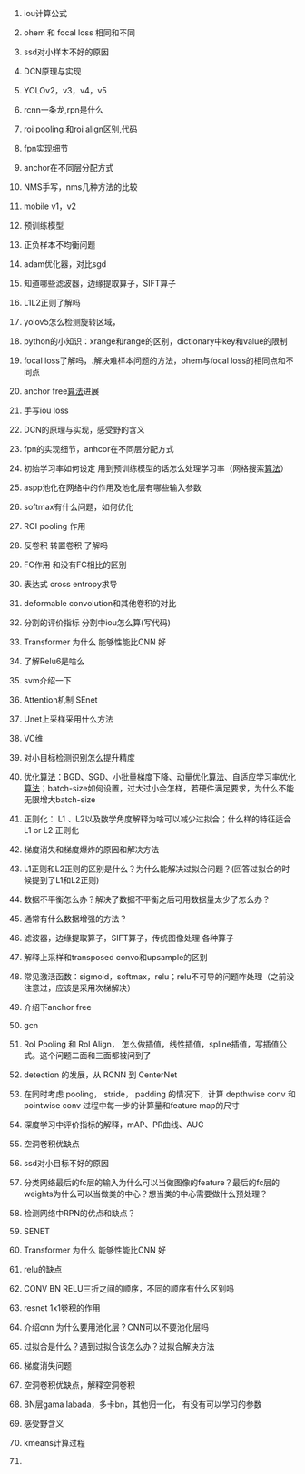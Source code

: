 1. iou计算公式

2. ohem 和 focal loss 相同和不同

5. ssd对小样本不好的原因

6. DCN原理与实现

8. YOLOv2，v3，v4，v5

9. rcnn一条龙,rpn是什么

10. roi pooling 和roi align区别,代码

11. fpn实现细节

12. anchor在不同层分配方式

10. NMS手写，nms几种方法的比较

11. mobile v1，v2

12. 预训练模型

13. 正负样本不均衡问题

14. adam优化器，对比sgd

15. 知道哪些滤波器，边缘提取算子，SIFT算子

16. L1L2正则了解吗

17. yolov5怎么检测旋转区域， 

18. python的小知识：xrange和range的区别，dictionary中key和value的限制

19. focal loss了解吗，.解决难样本问题的方法，ohem与focal loss的相同点和不同点

20. anchor free[算法](https://www.nowcoder.com/jump/super-jump/word?word=算法)进展

21. 手写iou loss

22. DCN的原理与实现，感受野的含义

23. fpn的实现细节，anhcor在不同层分配方式

24. 初始学习率如何设定 用到预训练模型的话怎么处理学习率（网格搜索[算法](https://www.nowcoder.com/jump/super-jump/word?word=算法)）

25. aspp池化在网络中的作用及池化层有哪些输入参数

26. softmax有什么问题，如何优化

27. ROI pooling 作用

28. 反卷积 转置卷积 了解吗

29. FC作用 和没有FC相比的区别

30. 表达式 cross entropy求导

31. deformable convolution和其他卷积的对比

32. 分割的评价指标 分割中iou怎么算(写代码)

33. Transformer 为什么 能够性能比CNN 好

34. 了解Relu6是啥么

35. svm介绍一下

36. Attention机制 SEnet

37. Unet上采样采用什么方法

38. VC维

39. 对小目标检测识别怎么提升精度

40. 优化[算法](https://www.nowcoder.com/jump/super-jump/word?word=算法)：BGD、SGD、小批量梯度下降、动量优化[算法](https://www.nowcoder.com/jump/super-jump/word?word=算法)、自适应学习率优化[算法](https://www.nowcoder.com/jump/super-jump/word?word=算法)；batch-size如何设置，过大过小会怎样，若硬件满足要求，为什么不能无限增大batch-size

41. 正则化： L1 、L2以及数学角度解释为啥可以减少过拟合；什么样的特征适合L1 or L2 正则化

42. 梯度消失和梯度爆炸的原因和解决方法

43. L1正则和L2正则的区别是什么？为什么能解决过拟合问题？(回答过拟合的时候提到了L1和L2正则)

44. 数据不平衡怎么办？解决了数据不平衡之后可用数据量太少了怎么办？

45. 通常有什么数据增强的方法？

46. 滤波器，边缘提取算子，SIFT算子，传统图像处理 各种算子

47. 解释上采样和transposed convo和upsample的区别

48. 常见激活函数：sigmoid，softmax，relu；relu不可导的问题咋处理（之前没注意过，应该是采用次梯解决）

49. 介绍下anchor free

50. gcn

51. RoI Pooling 和 RoI Align， 怎么做插值，线性插值，spline插值，写插值公式。这个问题二面和三面都被问到了

52. detection 的发展，从 RCNN 到 CenterNet

53. 在同时考虑 pooling， stride， padding 的情况下，计算 depthwise conv 和 pointwise conv 过程中每一步的计算量和feature map的尺寸

54. 深度学习中评价指标的解释，mAP、PR曲线、AUC

55. 空洞卷积优缺点

56. ssd对小目标不好的原因

57. 分类网络最后的fc层的输入为什么可以当做图像的feature？最后的fc层的weights为什么可以当做类的中心？想当类的中心需要做什么预处理？

58. 检测网络中RPN的优点和缺点？

59. SENET

60. Transformer 为什么 能够性能比CNN 好

    






1. relu的缺点
2. CONV BN RELU三折之间的顺序，不同的顺序有什么区别吗
3. resnet 1x1卷积的作用
4. 介绍cnn 为什么要用池化层？CNN可以不要池化层吗
5. 过拟合是什么？遇到过拟合该怎么办？过拟合解决方法
6. 梯度消失问题
7. 空洞卷积优缺点，解释空洞卷积
8. BN层gama labada，多卡bn，其他归一化， 有没有可以学习的参数
9. 感受野含义
10. kmeans计算过程
11. 

